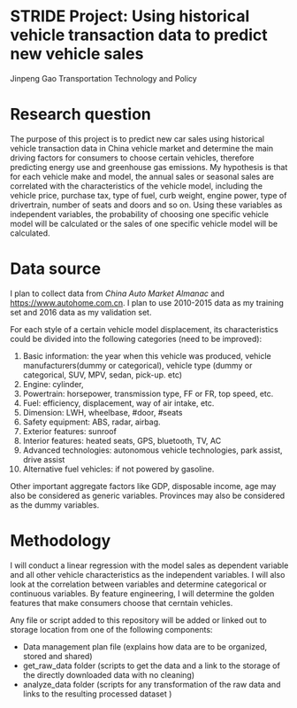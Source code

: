 # STRIDE Project: Using historical vehicle transaction data to predict new vehicle sales

Jinpeng Gao
Transportation Technology and Policy

# Research question

The purpose of this project is to predict new car sales using historical vehicle transaction data in China vehicle market and determine the main driving factors for consumers to choose certain vehicles, therefore predicting energy use and greenhouse gas emissions.
My hypothesis is that for each vehicle make and model, the annual sales or seasonal sales are correlated with the characteristics of the vehicle model, including the vehicle price, purchase tax, type of fuel, curb weight, engine power, type of drivertrain, number of seats and doors and so on. Using these variables as independent variables, the probability of choosing one specific vehicle model will be calculated or the sales of one specific vehicle model will be calculated.

# Data source

I plan to collect data from *China Auto Market Almanac* and https://www.autohome.com.cn.
I plan to use 2010-2015 data as my training set and 2016 data as my validation set.

For each style of a certain vehicle model 
displacement, its characteristics could be divided into the following categories (need to be improved):
1) Basic information: the year when this vehicle was produced, vehicle manufacturers(dummy or categorical), vehicle type
(dummy or categorical, SUV, MPV, sedan, pick-up. etc)
2) Engine: cylinder, 
3) Powertrain: horsepower, transmission type, FF or FR, top speed, etc.
4) Fuel: efficiency, displacement, way of air intake, etc.
5) Dimension: LWH, wheelbase, #door, #seats
6) Safety equipment: ABS, radar,  airbag.
7) Exterior features: sunroof
8) Interior features: heated seats, GPS, bluetooth, TV, AC
9) Advanced technologies: autonomous vehicle technologies, park assist, drive assist
10) Alternative fuel vehicles: if not powered by gasoline.

Other important aggregate factors like GDP, disposable income, age may also be considered as generic variables. 
Provinces may also be considered as the dummy variables.

# Methodology

I will conduct a linear regression with the model sales as dependent variable and all other vehicle 
characteristics as the independent variables. I will also look at the correlation between variables and determine 
categorical or continuous variables. By feature engineering, I will determine the golden features that make consumers choose that cerntain vehicles.

Any file or script added to this repository will be added or linked out to storage location from one of the following components:
* Data management plan file (explains how data are to be organized, stored and shared)
* get_raw_data folder (scripts to get the data and a link to the storage of the directly downloaded data with no cleaning)
* analyze_data folder (scripts for any transformation of the raw data and links to the resulting processed dataset )
